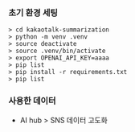 ### 초기 환경 세팅
```
> cd kakaotalk-summarization
> python -m venv .venv
> source deactivate
> source .venv/bin/activate
> export OPENAI_API_KEY=aaaa
> pip list
> pip install -r requirements.txt
> pip list
```

### 사용한 데이터
- AI hub > SNS 데이터 고도화
